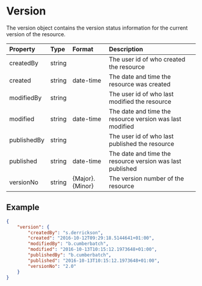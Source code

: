 # Version

The version object contains the version status information for the current version of the resource.

| Property | Type | Format | Description |
| :------- | :--- | :----- | :---------- |
| createdBy | string | | The user id of who created the resource |
| created | string | date-time | The date and time the resource was created |
| modifiedBy | string | | The user id of who last modified the resource |
| modified | string | date-time | The date and time the resource version was last modified |
| publishedBy | string | | The user id of who last published the resource |
| published | string | date-time | The date and time the resource version was last published |
| versionNo | string | {Major}.{Minor} | The version number of the resource |


## Example

```json
{
    "version": {
        "createdBy": "s.derrickson",
        "created": "2016-10-12T09:29:18.5144641+01:00",
        "modifiedBy": "b.cumberbatch",
        "modified": "2016-10-13T10:15:12.1973648+01:00",
        "publishedBy": "b.cumberbatch",
        "published": "2016-10-13T10:15:12.1973648+01:00",
        "versionNo": "2.0"
    }
}
```
